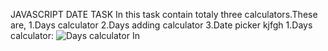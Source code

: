JAVASCRIPT DATE TASK
        In this task contain totaly three calculators.These are,
                1.Days calculator
                2.Days adding calculator
                3.Date picker kjfgh
1.Days calculator:
![Days calculator](https://user-images.githubusercontent.com/111170152/201464896-a5bdd00b-130d-4c58-9571-7114eb89992e.jpeg)
In


